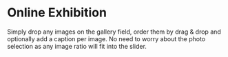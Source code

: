 # Online Exhibition

Simply drop any images on the gallery field, order them by drag & drop and optionally add a caption per image. No need to worry about the photo selection as any image ratio will fit into the slider.
